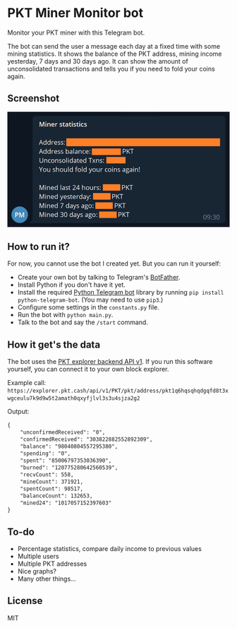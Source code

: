 # PKT Miner Monitor bot
Monitor your PKT miner with this Telegram bot.

The bot can send the user a message each day at a fixed time with some mining statistics. It shows the balance of the PKT address, mining income yesterday, 7 days and 30 days ago. It can show the amount of unconsolidated transactions and tells you if you need to fold your coins again.

## Screenshot

![Screenshot of the PKT Miner Monitor bot](/docs/screenshot1.png?raw=true)

## How to run it?

For now, you cannot use the bot I created yet. But you can run it yourself:

* Create your own bot by talking to Telegram's [BotFather](https://t.me/botfather).
* Install Python if you don't have it yet.
* Install the required [Python Telegram bot](https://python-telegram-bot.org/) library by running `pip install python-telegram-bot`. (You may need to use `pip3`.)
* Configure some settings in the `constants.py` file.
* Run the bot with `python main.py`.
* Talk to the bot and say the `/start` command.

## How it get's the data

The bot uses the [PKT explorer backend API v1](https://github.com/pkt-cash/pkt-explorer-backend/blob/master/docs/apiv1.md). If you run this software yourself, you can connect it to your own block explorer.

Example call:
`https://explorer.pkt.cash/api/v1/PKT/pkt/address/pkt1q6hqsqhqdgqfd8t3xwgceulu7k9d9w5t2amath0qxyfjlvl3s3u4sjza2g2`

Output:
```
{
	"unconfirmedReceived": "0",
	"confirmedReceived": "303822882552892309",
	"balance": "98040804557295380",
	"spending": "0",
	"spent": "85006797353036390",
	"burned": "120775280642560539",
	"recvCount": 558,
	"mineCount": 371921,
	"spentCount": 98517,
	"balanceCount": 132653,
	"mined24": "1017057152397603"
}
```

## To-do

- Percentage statistics, compare daily income to previous values
- Multiple users
- Multiple PKT addresses
- Nice graphs?
- Many other things...

## License

MIT